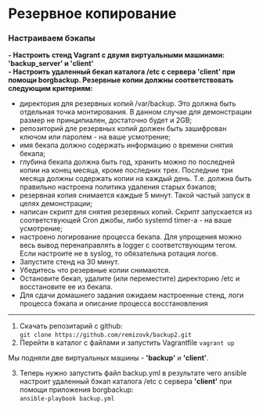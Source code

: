 # Резервное копирование
### Настраиваем бэкапы  

**\- Настроить стенд Vagrant с двумя виртуальными машинами: 'backup_server' и 'client'**  
**\- Настроить удаленный бекап каталога /etc c сервера 'client' при помощи borgbackup. Резервные копии должны соответствовать следующим критериям:**  
- директория для резервных копий /var/backup. Это должна быть отдельная точка монтирования. В данном случае для демонстрации размер не принципиален, достаточно будет и 2GB;  
- репозиторий дле резервных копий должен быть зашифрован ключом или паролем - на ваше усмотрение;
- имя бекапа должно содержать информацию о времени снятия бекапа;
- глубина бекапа должна быть год, хранить можно по последней копии на конец месяца, кроме последних трех. Последние три месяца должны содержать копии на каждый день. Т.е. должна быть правильно настроена политика удаления старых бэкапов;
- резервная копия снимается каждые 5 минут. Такой частый запуск в целях демонстрации;
- написан скрипт для снятия резервных копий. Скрипт запускается из соответствующей Cron джобы, либо systemd timer-а - на ваше усмотрение;
- настроено логирование процесса бекапа. Для упрощения можно весь вывод перенаправлять в logger с соответствующим тегом. Если настроите не в syslog, то обязательна ротация логов.
- Запустите стенд на 30 минут.
- Убедитесь что резервные копии снимаются.
- Остановите бекап, удалите (или переместите) директорию /etc и восстановите ее из бекапа.
- Для сдачи домашнего задания ожидаем настроенные стенд, логи процесса бэкапа и описание процесса восстановления  

---
1. Скачать репозитарий с github:  
`git clone https://github.com/remizovk/backup2.git`   
2. Перейти в каталог с файлами и запустить Vagrantfile
`vagrant up`  

Мы подняли две виртуальных машины - **'backup'** и **'client'**.  

3. Теперь нужно запустить файл backup.yml в результате чего ansible настроит удаленный бэкап каталога /etc с сервера **'client'** при помощи приложения borgbackup:  
`ansible-playbook backup.yml`  
